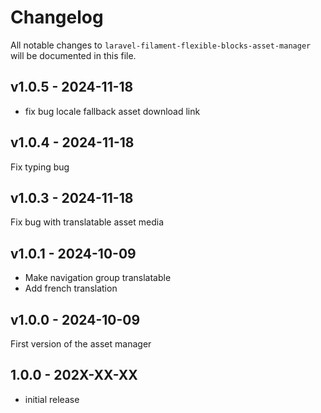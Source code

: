 # Changelog

All notable changes to `laravel-filament-flexible-blocks-asset-manager` will be documented in this file.

## v1.0.5 - 2024-11-18

- fix bug locale fallback asset download link

## v1.0.4 - 2024-11-18

Fix typing bug

## v1.0.3 - 2024-11-18

Fix bug with translatable asset media

## v1.0.1 - 2024-10-09

- Make navigation group translatable
- Add french translation

## v1.0.0 - 2024-10-09

First version of the asset manager

## 1.0.0 - 202X-XX-XX

- initial release
